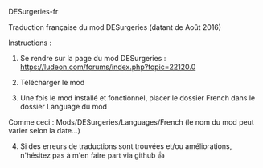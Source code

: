 DESurgeries-fr

Traduction française du mod DESurgeries (datant de Août 2016)

Instructions :

1) Se rendre sur la page du mod DESurgeries : https://ludeon.com/forums/index.php?topic=22120.0

2) Télécharger le mod

3) Une fois le mod installé et fonctionnel, placer le dossier French dans le dossier Language du mod

Comme ceci : Mods/DESurgeries/Languages/French (le nom du mod peut varier selon la date...)

4) Si des erreurs de traductions sont trouvées et/ou améliorations, n'hésitez pas à m'en faire part via github :+1:

